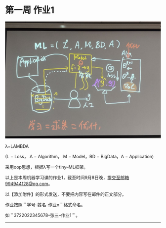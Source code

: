 # 第一周 作业1

<!--
![](https://qunhwfile-30054.sz.gfp.tencent-cloud.com/20250903/ggduim_68b7ad5e4eeab6.18515502.jpg?md5=72B331CCB8581BE9A6DB3D75F3A59D45)
-->
![ref](Assets/ggduim_68b7ad5e4eeab6.18515502.jpg)


λ=LAMBDA

(L = Loss， A = Algorithm， M = Model，BD = BigData，A = Application)

采用oop思想，根据λ写一个tiny–ML框架。

以上是本周机器学习课的作业1，截至时间9月8日晚，提交至邮箱994944128@qq.com。

以【添加附件】的形式发送，不要把内容写在邮件的正文部分。

作业按照＂学号-姓名-作业n＂格式命名。

如＂3722022345678–张三–作业1＂。

---

